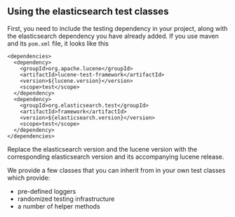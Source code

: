 ## Using the elasticsearch test classes

First, you need to include the testing dependency in your project, along with the elasticsearch dependency you have already added. If you use maven and its `pom.xml` file, it looks like this
    
    
    <dependencies>
      <dependency>
        <groupId>org.apache.lucene</groupId>
        <artifactId>lucene-test-framework</artifactId>
        <version>${lucene.version}</version>
        <scope>test</scope>
      </dependency>
      <dependency>
        <groupId>org.elasticsearch.test</groupId>
        <artifactId>framework</artifactId>
        <version>${elasticsearch.version}</version>
        <scope>test</scope>
      </dependency>
    </dependencies>

Replace the elasticsearch version and the lucene version with the corresponding elasticsearch version and its accompanying lucene release.

We provide a few classes that you can inherit from in your own test classes which provide:

  * pre-defined loggers 
  * randomized testing infrastructure 
  * a number of helper methods 


